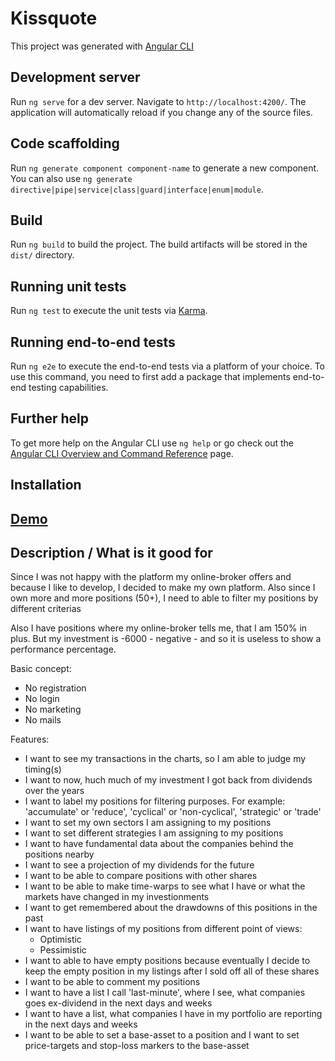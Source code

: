 # Kissquote

This project was generated with [Angular CLI](https://github.com/angular/angular-cli)

## Development server

Run `ng serve` for a dev server. Navigate to `http://localhost:4200/`. The application will automatically reload if you change any of the source files.

## Code scaffolding

Run `ng generate component component-name` to generate a new component. You can also use `ng generate directive|pipe|service|class|guard|interface|enum|module`.

## Build

Run `ng build` to build the project. The build artifacts will be stored in the `dist/` directory.

## Running unit tests

Run `ng test` to execute the unit tests via [Karma](https://karma-runner.github.io).

## Running end-to-end tests

Run `ng e2e` to execute the end-to-end tests via a platform of your choice. To use this command, you need to first add a package that implements end-to-end testing capabilities.

## Further help

To get more help on the Angular CLI use `ng help` or go check out the [Angular CLI Overview and Command Reference](https://angular.io/cli) page.





## Installation

## [Demo](https://kissquote.allseits.ch/demo)

## Description / What is it good for

Since I was not happy with the platform my online-broker offers and because I like to develop, I decided to make my own platform.
Also since I own more and more positions (50+), I need to able to filter my positions by different criterias

Also I have positions where my online-broker tells me, that I am 150% in plus. But my investment is -6000 - negative - and so it is useless to show a performance percentage.

Basic concept:
* No registration
* No login
* No marketing
* No mails

Features:
* I want to see my transactions in the charts, so I am able to judge my timing(s)
* I want to now, huch much of my investment I got back from dividends over the years
* I want to label my positions for filtering purposes. For example: 'accumulate' or 'reduce', 'cyclical' or 'non-cyclical', 'strategic' or 'trade'
* I want to set my own sectors I am assigning to my positions
* I want to set different strategies I am assigning to my positions
* I want to have fundamental data about the companies behind the positions nearby
* I want to see a projection of my dividends for the future
* I want to be able to compare positions with other shares
* I want to be able to make time-warps to see what I have or what the markets have changed in my investionments
* I want to get remembered about the drawdowns of this positions in the past
* I want to have listings of my positions from different point of views:
  * Optimistic
  * Pessimistic
* I want to able to have empty positions because eventually I decide to keep the empty position in my listings after I sold off all of these shares
* I want to be able to comment my positions
* I want to have a list I call 'last-minute', where I see, what companies goes ex-dividend in the next days and weeks
* I want to have a list, what companies I have in my portfolio are reporting in the next days and weeks
* I want to be able to set a base-asset to a position and I want to set price-targets and stop-loss markers to the base-asset



